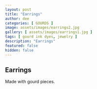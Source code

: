 ```yaml
---
layout: post
title: "Earrings"
author: dee
categories: [ GOURDS ]
image: assets/images/earrings2.jpg
gallery: [ assets/images/earrings1.jpg ]
tags: [ gourd ink dyes, jewelry ]
description: "Earrings"
featured: false
hidden: false
---
```


## Earrings

Made with gourd pieces.
